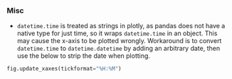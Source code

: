 

### Misc

- `datetime.time` is treated as strings in plotly, as pandas does not have a native type for just time, so it wraps `datetime.time` in an object. This may cause the x-axis to be plotted wrongly. Workaround is to convert `datetime.time` to `datetime.datetime` by adding an arbitrary date, then use the below to strip the date when plotting.

```python
fig.update_xaxes(tickformat="%H:%M")
```

